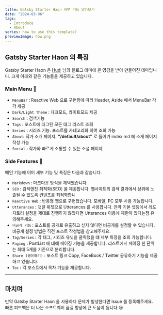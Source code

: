 ```yaml
---
title: Gatsby Starter Haon 세부 기능 알아보기
date: "2024-03-06"
tags:
  - Introduce
  - About
series: how to use this template?
previewImage: how.png
---
```


## Gatsby Starter Haon 의 특징

Gatsby Starter Haon 은 [Hudi](https://github.com/devHudi/gatsby-starter-hoodie) 님의 블로그 테마에 큰 영감을 받아 만들어진 테마입니다. 크게 아래와 같은 기능들을 제공하고 있습니다.

### Main Menu 📌

- `MenuBar` : Reactive Web 으로 구현함에 따라 Header, Aside 에서 MenuBar 각각 제공
- `Dark/Light Theme` : 다크모드, 라이트모드 제공
- `Search` : 검색기능
- `Tags` : 포스트에 태그된 모든 태그 리스트 조회
- `Series` : 시리즈 기능. 포스트를 카테고리화 하여 조회 가능
- `About`: 작가 소개 페이지. **"/default/about"** 로 들어가 index.md 에 소개 페이지 작성 가능
- `Social` : 작가와 빠르게 소통할 수 있는 소셜 페이지

### Side Features 🤔

메인 기능에 이어 세부 기능 및 특징은 다음과 같습니다.

- `Markdown` : 마크다운 방식을 채택했습니다.
- `SEO` : 검색엔진 최적화(SEO) 을 제공합니다. 웹사이트의 검색 결과에서 상위에 노출될 수 있도록 컨텐츠를 최적화합니
- `Reactive Web` : 반응형 웹으로 구현했습니다. 모바일, PC 모두 사용 가능합니다.
- `Utterances` : 댓글 위젯으로 Utterances 를 사용합니다. 만약 기본 셋팅에서 레포지토리 설정을 제대로 진행하지 않았다면 Utterances 이용에 제한이 있다는점 유의해주세요.
- `비공개 기능` : 포스트를 공개로 유출하고 싶지 않다면 비공개를 설정할 수 있습니다. 비공개 설정 방법은 직전 포스트 작성법을 참고해주세요.
- `Tag/Series` : 각 태그, 시리즈 유닛을 클릭했을 떄 세부 특징을 조회 가능합니다.
- `Paging` : PostList 에 대해 페이징 기능을 제공합니다. 리스트에서 페이징 한 단위는 최대 5개를 기준으로 분리합니다.
- `Share (공유하기)` : 포스트 링크 Copy, FaceBook / Twitter 공유하기 기능을 제공하고 있습니다.
- `Toc` : 각 포스트에서 목차 기능을 제공합니다.

---

## 마치며

만약 Gatsby Starter Haon 을 사용하다 문제가 발생한다면 Issue 를 등록해주세요. 빠른 피드백은 더 나은 소프트웨어 품질 향상에 큰 도움이 됩니다 😆
